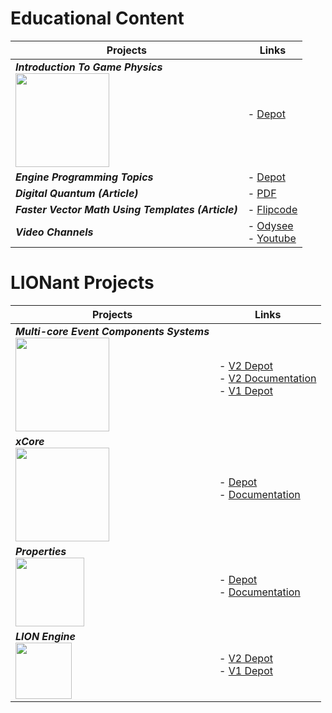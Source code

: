 # Educational Content

| Projects | Links |
| --- | --- |
| ***Introduction To Game Physics*** <br> <img src="https://i.imgur.com/0JXlUC7.jpg" align="left" width="150px" /> | - [Depot](https://gitlab.com/LIONant/introductiontogamephysics) |
| ***Engine Programming Topics***                    | - [Depot](https://gitlab.com/LIONant/engine-programming-topics) |
| ***Digital Quantum (Article)***                    | - [PDF](assets/The_Digital_Quantum.pdf) |
| ***Faster Vector Math Using Templates (Article)*** | - [Flipcode](https://www.flipcode.com/archives/Faster_Vector_Math_Using_Templates.shtml) |
| ***Video Channels***                               | - [Odysee](https://odysee.com/@LIONant:0) <br> - [Youtube](https://www.youtube.com/channel/UC_K7kTkCqQnFg6__DGQblMw) |

# LIONant Projects

| Projects | Links |
| --- | --- |
| ***Multi-core Event Components Systems*** <br> <img src="https://i.imgur.com/NwahbNn.jpg" align="left" width="150px" /> | - [V2 Depot](https://github.com/LIONant-depot/MECS) <br> - [V2 Documentation](MECS/ShareComponents.md) <br> - [V1 Depot](https://gitlab.com/LIONant/MECS) |
| ***xCore***                               <br> <img src="https://i.imgur.com/thGy32h.jpg" align="left" width="150px"/>  | - [Depot](https://gitlab.com/LIONant/xcore)         <br> - [Documentation](MECS/ShareComponents.md) |
| ***Properties***                          <br> <img src="https://i.imgur.com/GfJb3sQ.jpg" align="left" width="110px"/>  | - [Depot](https://gitlab.com/LIONant/properties)    <br> - [Documentation](https://gitlab.com/LIONant/properties/-/blob/master/docs/Documentation.md) |
| ***LION Engine***                         <br> <img src="https://assets.gitlab-static.net/uploads/-/system/project/avatar/1585334/LIONHeadV5.png?width=64" align="left" width="90px" />  | - [V2 Depot](https://gitlab.com/LIONant/LIONV2) <br> - [V1 Depot](https://gitlab.com/LIONant/LION) |
